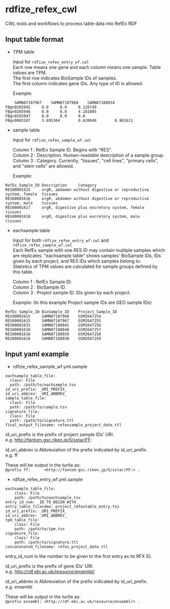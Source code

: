 # rdfize_refex_cwl
CWL tools and workflows to process table data into RefEx RDF

## Input table format

-   TPM table

    Input for `rdfize_refex_entry_wf.cwl`  
    Each row means one gene and each column means one sample. Table values are TPM.  
    The first row indicates BioSample IDs of samples.  
    The first column indicates gene IDs. Any type of ID is allowed.  
    
    Example:
```
	SAMN07187967    SAMN07187968    SAMN07188034
FBgn0265945     0.0     0.0     0.126749
FBgn0265946     0.0     0.0     4.181805
FBgn0265947     0.0     0.0     0.0
FBgn0003187     3.695364        0.628946        0.981611
```
-   sample table

    Input for `rdfize_refex_sample_wf.cwl`
    
    Column 1 : RefEx Sample ID. Begins with "RES".  
    Column 2 : Description. Human-readable description of a sample group.  
    Column 3 : Category. Currently, "tissues", "cell lines", "primary cells", and "stem cells" are allowed.  
    
    Example:
```
RefEx_Sample_ID Description     Category
RES00001615     orgR, abdomen without digestive or reproductive system, female  tissues
RES00001616     orgR, abdomen without digestive or reproductive system, male    tissues
RES00001617     orgR, digestive plus excretory system, female   tissues
RES00001618     orgR, digestive plus excretory system, male     tissues
```
-   eachsample table

    Input for both `rdfize_refex_entry_wf.cwl` and `rdfize_refex_sample_wf.cwl`  
    Each RefEx sample with one RES ID may contain multiple samples which are replicates. "eachsample table" shows samples' BioSample IDs, IDs given by each project, and RES IDs which samples belong to.  
    Statistics of TPM values are calculated for sample groups defined by this table.
    
    Column 1 : RefEx Sample ID.  
    Column 2 : BioSample ID.  
    Column 3 : Project sample ID. IDs given by each project. 
    
    Example:
    (In this example Project sample IDs are GEO sample IDs)
```
RefEx_Sample_ID BioSample_ID    Project_Sample_ID
RES00001615     SAMN07187968    GSM2647254
RES00001615     SAMN07187967    GSM2647255
RES00001615     SAMN07188041    GSM2647256
RES00001616     SAMN07188040    GSM2647257
RES00001616     SAMN07188039    GSM2647258
RES00001616     SAMN07188038    GSM2647259
```

## Input yaml example

- rdfize_refex_sample_wf.yml.sample
```
eachsample_table_file:
  class: File
  path: /path/to/eachsample.tsv
id_uri_prefix: _URI_PREFIX_
id_uri_abbrev: _URI_ABBREV_
sample_table_file:
  class: File
  path: /path/to/sample.tsv
signature_file:
  class: File
  path: /path/to/signature.ttl
final_output_filename: refexsample_project_date.ttl
```
id_uri_prefix is the prefix of project sample IDs' URI.  
e.g. <http://fantom.gsc.riken.jp/5/sstar/FF>:

id_uri_abbrev is Abbreviation of the prefix indicated by id_uri_prefix.  
e.g. ff

These will be output in the turtle as:  
`@prefix ff:      <http://fantom.gsc.riken.jp/5/sstar/FF:> .`

- rdfize_refex_entry_wf.yml.sample
```
eachsample_table_file:
    class: File
    path: /path/to/eachsample.tsv
entry_id_num: _ID_TO_BEGIN_WITH_
entry_table_filename: project_refextable_entry.tsv
id_uri_prefix: _URI_PREFIX_
id_uri_abbrev: _URI_ABBREV_
tpm_table_file:
    class: File
    path: /path/to/tpm.tsv
signature_file:
    class: File
    path: /path/to/signature.ttl
concatenated_filename: refex_project_date.ttl
```
entry_id_num is the number to be given to the first entry as its RFX ID.

id_uri_prefix is the prefix of gene IDs' URI.  
e.g. <http://rdf.ebi.ac.uk/resource/ensembl/>

id_uri_abbrev is Abbreviation of the prefix indicated by id_uri_prefix.  
e.g. ensembl

These will be output in the turtle as:  
`@prefix ensembl: <http://rdf.ebi.ac.uk/resource/ensembl/> .`

